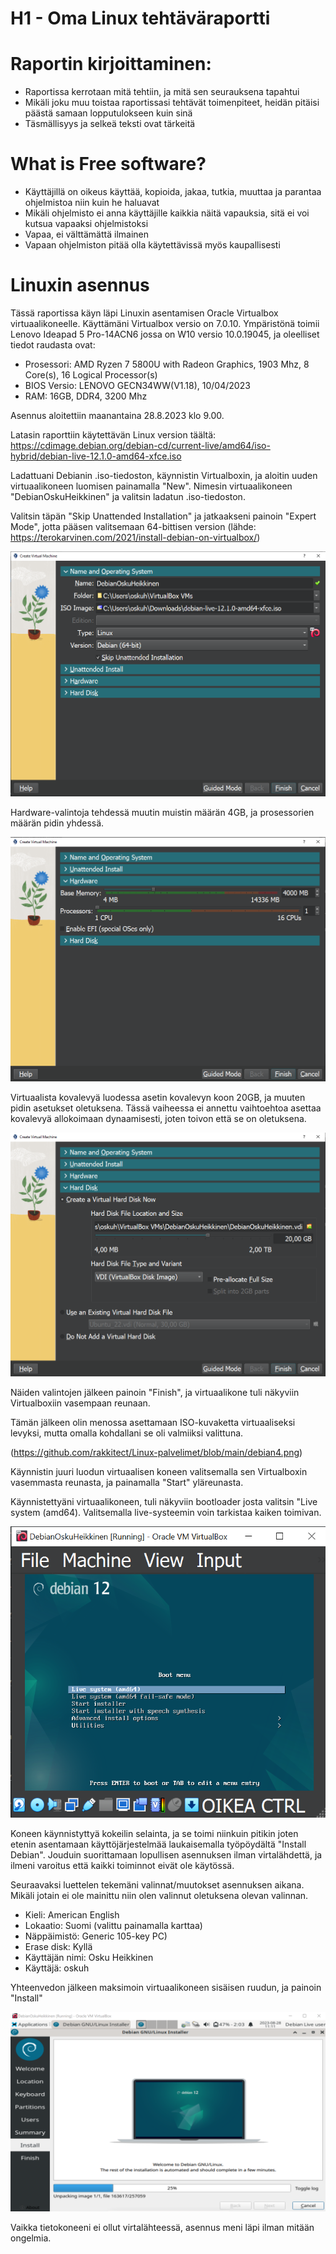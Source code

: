 # H1 - Oma Linux tehtäväraportti

# Raportin kirjoittaminen:
- Raportissa kerrotaan mitä tehtiin, ja mitä sen seurauksena tapahtui
- Mikäli joku muu toistaa raportissasi tehtävät toimenpiteet, heidän pitäisi päästä samaan lopputulokseen kuin sinä
- Täsmällisyys ja selkeä teksti ovat tärkeitä

# What is Free software?
- Käyttäjillä on oikeus käyttää, kopioida, jakaa, tutkia, muuttaa ja parantaa ohjelmistoa niin kuin he haluavat
- Mikäli ohjelmisto ei anna käyttäjille kaikkia näitä vapauksia, sitä ei voi kutsua vapaaksi ohjelmistoksi
- Vapaa, ei välttämättä ilmainen
- Vapaan ohjelmiston pitää olla käytettävissä myös kaupallisesti

# Linuxin asennus

Tässä raportissa käyn läpi Linuxin asentamisen Oracle Virtualbox virtuaalikoneelle. Käyttämäni Virtualbox versio on 7.0.10.
Ympäristönä toimii Lenovo Ideapad 5 Pro-14ACN6 jossa on W10 versio 10.0.19045, ja oleelliset tiedot raudasta ovat:
- Prosessori: AMD Ryzen 7 5800U with Radeon Graphics, 1903 Mhz, 8 Core(s), 16 Logical Processor(s)
- BIOS Versio: LENOVO GECN34WW(V1.18), 10/04/2023
- RAM: 16GB, DDR4, 3200 Mhz

Asennus aloitettiin maanantaina 28.8.2023 klo 9.00.

Latasin raporttiin käytettävän Linux version täältä: https://cdimage.debian.org/debian-cd/current-live/amd64/iso-hybrid/debian-live-12.1.0-amd64-xfce.iso

Ladattuani Debianin .iso-tiedoston, käynnistin Virtualboxin, ja aloitin uuden virtuaalikoneen luomisen painamalla "New". Nimesin virtuaalikoneen "DebianOskuHeikkinen" ja valitsin ladatun .iso-tiedoston.

Valitsin täpän "Skip Unattended Installation" ja jatkaakseni painoin "Expert Mode", jotta pääsen valitsemaan 64-bittisen version (lähde: https://terokarvinen.com/2021/install-debian-on-virtualbox/)

![Virtual Machine Creation](https://github.com/rakkitect/Linux-palvelimet/blob/main/images/Debian1.png)

Hardware-valintoja tehdessä muutin muistin määrän 4GB, ja prosessorien määrän pidin yhdessä.

![Virtual Machine Creation](https://github.com/rakkitect/Linux-palvelimet/blob/main/images/debian2.png)

Virtuaalista kovalevyä luodessa asetin kovalevyn koon 20GB, ja muuten pidin asetukset oletuksena. Tässä vaiheessa ei annettu vaihtoehtoa asettaa kovalevyä allokoimaan dynaamisesti, joten toivon että se on oletuksena.

![Virtual Machine Creation](https://github.com/rakkitect/Linux-palvelimet/blob/main/images/debian3.png)

Näiden valintojen jälkeen painoin "Finish", ja virtuaalikone tuli näkyviin Virtualboxiin vasempaan reunaan.

Tämän jälkeen olin menossa asettamaan ISO-kuvaketta virtuaaliseksi levyksi, mutta omalla kohdallani se oli valmiiksi valittuna.

(https://github.com/rakkitect/Linux-palvelimet/blob/main/debian4.png)

Käynnistin juuri luodun virtuaalisen koneen valitsemalla sen Virtualboxin vasemmasta reunasta, ja painamalla "Start" yläreunasta.

Käynnistettyäni virtuaalikoneen, tuli näkyviin bootloader josta valitsin "Live system (amd64). Valitsemalla live-systeemin voin tarkistaa kaiken toimivan.

![Virtual Machine Creation](https://github.com/rakkitect/Linux-palvelimet/blob/main/images/debian5.png)

Koneen käynnistyttyä kokeilin selainta, ja se toimi niinkuin pitikin joten etenin asentamaan käyttöjärjestelmää laukaisemalla työpöydältä "Install Debian". Jouduin suorittamaan lopullisen asennuksen ilman virtalähdettä, ja ilmeni varoitus että kaikki toiminnot eivät ole käytössä.

Seuraavaksi luettelen tekemäni valinnat/muutokset asennuksen aikana. Mikäli jotain ei ole mainittu niin olen valinnut oletuksena olevan valinnan.

- Kieli: American English
- Lokaatio: Suomi (valittu painamalla karttaa)
- Näppäimistö: Generic 105-key PC)
- Erase disk: Kyllä
- Käyttäjän nimi: Osku Heikkinen
- Käyttäjä: oskuh

Yhteenvedon jälkeen maksimoin virtuaalikoneen sisäisen ruudun, ja painoin "Install"

![Virtual Machine Creation](https://github.com/rakkitect/Linux-palvelimet/blob/main/images/debian6.png)

Vaikka tietokoneeni ei ollut virtalähteessä, asennus meni läpi ilman mitään ongelmia.

